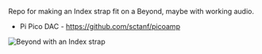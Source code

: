 Repo for making an Index strap fit on a Beyond, maybe with working audio.

- Pi Pico DAC - https://github.com/sctanf/picoamp

![Beyond with an Index strap](../../blob/main/DSC_0304.jpg)
